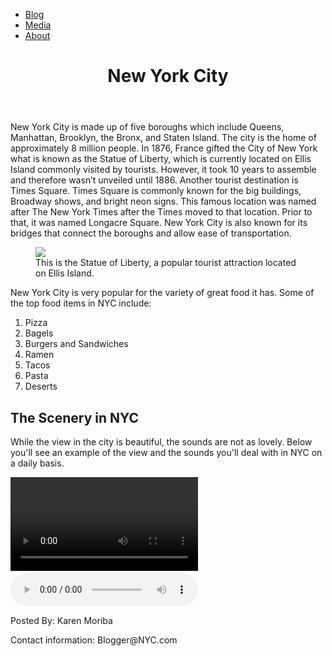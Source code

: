 <!DOCTYPE html>
<html>
  <head>
    <link rel="stylesheet" href="style.css" />
  </head>

  <body>
    <nav>
      <ul>
        <li><a href="">Blog</a></li>
        <li><a href="">Media</a></li>
        <li><a href="">About</a></li>
      </ul>
    </nav>
    <header>
      <h1>New York City</h1>
    </header>
    <main>
      <section id="blog">
        <article>
          <p>
            New York City is made up of five boroughs which include Queens,
            Manhattan, Brooklyn, the Bronx, and Staten Island. The city is the
            home of approximately 8 million people. In 1876, France gifted the
            City of New York what is known as the Statue of Liberty, which is
            currently located on Ellis Island commonly visited by tourists.
            However, it took 10 years to assemble and therefore wasn’t unveiled
            until 1886. Another tourist destination is Times Square. Times
            Square is commonly known for the big buildings, Broadway shows, and
            bright neon signs. This famous location was named after The New York
            Times after the Times moved to that location. Prior to that, it was
            named Longacre Square. New York City is also known for its bridges
            that connect the boroughs and allow ease of transportation.
          </p>
        </article>
      </section>
      <figure>
        <img
          src="https://codecademy-content.s3.amazonaws.com/courses/Semantic+HTML/statue-of-liberty.jpeg"
        />
        <figcaption>
          This is the Statue of Liberty, a popular tourist attraction located on
          Ellis Island.
        </figcaption>
      </figure>
      <aside>
        <p>
          New York City is very popular for the variety of great food it has.
          Some of the top food items in NYC include:
        </p>
        <ol>
          <li>Pizza</li>
          <li>Bagels</li>
          <li>Burgers and Sandwiches</li>
          <li>Ramen</li>
          <li>Tacos</li>
          <li>Pasta</li>
          <li>Deserts</li>
        </ol>
      </aside>
      <section id="media">
        <article>
          <h2>The Scenery in NYC</h2>
          <p>
            While the view in the city is beautiful, the sounds are not as
            lovely. Below you'll see an example of the view and the sounds
            you'll deal with in NYC on a daily basis.
          </p>
        </article>
        <video
          src="https://codecademy-content.s3.amazonaws.com/courses/Semantic+HTML/nyc-skyline-timelapse.mp4"
          controls
        ></video>
        <embed
          src="https://codecademy-content.s3.amazonaws.com/courses/Semantic+HTML/nyc-skyline.jpeg"
        />
        <audio
          src="https://codecademy-content.s3.amazonaws.com/courses/Semantic+HTML/nyc-sounds.mov"
          controls
        ></audio>
      </section>
    </main>
    <footer id="about">
      <p>Posted By: Karen Moriba</p>
      <p>Contact information: Blogger@NYC.com</p>
    </footer>
  </body>
</html>
